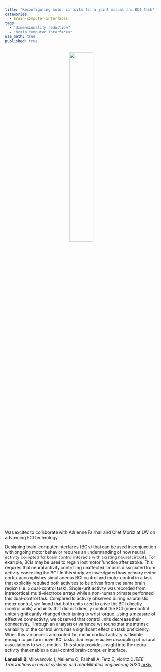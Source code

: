 ```yaml
---
title: "Reconfiguring motor circuits for a joint manual and BCI task"
categories:
  - brain-computer-interfaces
tags:
  - "dimensionality reduction"
  - "brain computer interfaces"
use_math: true
published: true
---
```


<p style="text-align: center"><img src="../../images/Figure%201_monkey.png" width="40%" align="middle"></p>

Was excited to collaborate with Adrienne Fairhall and Chet Moritz at UW on advancing BCI technology.

Designing brain-computer interfaces (BCIs) that can be used in conjunction with ongoing motor behavior requires an understanding of how neural activity co-opted for brain control interacts with existing neural circuits. For example, BCIs may be used to regain lost motor function after stroke. This requires that neural activity controlling unaffected limbs is dissociated from activity controlling the BCI. In this study we investigated how primary motor cortex accomplishes simultaneous BCI control and motor control in a task that explicitly required both activities to be driven from the same brain region (i.e. a dual-control task). Single-unit activity was recorded from intracortical, multi-electrode arrays while a non-human primate performed this dual-control task. Compared to activity observed during naturalistic motor control, we found that both units used to drive the BCI directly (control units) and units that did not directly control the BCI (non-control units) significantly changed their tuning to wrist torque. Using a measure of effective connectivity, we observed that control units decrease their connectivity. Through an analysis of variance we found that the intrinsic variability of the control units has a significant effect on task proficiency. When this variance is accounted for, motor cortical activity is flexible enough to perform novel BCI tasks that require active decoupling of natural associations to wrist motion. This study provides insight into the neural activity that enables a dual-control brain-computer interface. 

**Lansdell B**, Milovanovic I, Mellema C, Fairhall A, Fetz E, Moritz C *IEEE Transactions in neural systems and rehabilitation engineering 2020* [arXiv](https://arxiv.org/abs/1702.07368)
